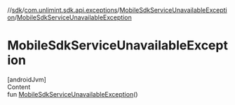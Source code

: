 //[sdk](../../../index.md)/[com.unlimint.sdk.api.exceptions](../index.md)/[MobileSdkServiceUnavailableException](index.md)/[MobileSdkServiceUnavailableException](-mobile-sdk-service-unavailable-exception.md)



# MobileSdkServiceUnavailableException  
[androidJvm]  
Content  
fun [MobileSdkServiceUnavailableException](-mobile-sdk-service-unavailable-exception.md)()  



